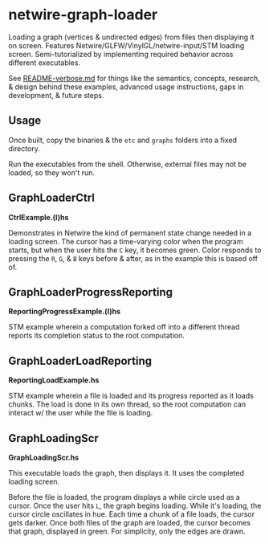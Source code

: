 # netwire-graph-loader

Loading a graph (vertices & undirected edges) from files then displaying it on screen.
Features Netwire/GLFW/VinylGL/netwire-input/STM loading screen.
Semi-tutorialized by implementing required behavior across different executables.

See [README-verbose.md](README-verbose.md) for things like the semantics, concepts, research, & design behind these examples, advanced usage instructions, gaps in development, & future steps.

## Usage

Once built, copy the binaries & the `etc` and `graphs` folders into a fixed directory.

Run the executables from the shell. Otherwise, external files may not be loaded, so they won't run.

## GraphLoaderCtrl
__CtrlExample.(l)hs__

Demonstrates in Netwire the kind of permanent state change needed in a loading screen. The cursor has a time-varying color when the program starts, but when the user hits the `C` key, it becomes green. Color responds to pressing the `R`, `G`, & `B` keys before & after, as in the example this is based off of.

## GraphLoaderProgressReporting
__ReportingProgressExample.(l)hs__

STM example wherein a computation forked off into a different thread reports its completion status to the root computation.

## GraphLoaderLoadReporting
__ReportingLoadExample.hs__

STM example wherein a file is loaded and its progress reported as it loads chunks. The load is done in its own thread, so the root computation can interact w/ the user while the file is loading.

## GraphLoadingScr
__GraphLoadingScr.hs__

This executable loads the graph, then displays it. It uses the completed loading screen.

Before the file is loaded, the program displays a while circle used as a cursor. Once the user hits `L`, the graph begins loading. While it's loading, the cursor circle oscillates in hue. Each time a chunk of a file loads, the cursor gets darker. Once both files of the graph are loaded, the cursor becomes that graph, displayed in green. For simplicity, only the edges are drawn.
